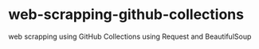 # web-scrapping-github-collections
web scrapping using GitHub Collections using Request and BeautifulSoup
